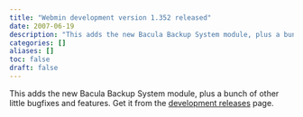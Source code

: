 ```yaml
---
title: "Webmin development version 1.352 released"
date: 2007-06-19
description: "This adds the new Bacula Backup System module, plus a bunch of other little bugfixes and..."
categories: []
aliases: []
toc: false
draft: false
---
```

This adds the new Bacula Backup System module, plus a bunch of other little bugfixes and features. Get it from the [development releases][1] page.

  [1]: devel.html
